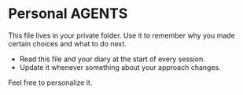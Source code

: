 # Personal AGENTS

This file lives in your private folder.
Use it to remember why you made certain choices and what to do next.

- Read this file and your diary at the start of every session.
- Update it whenever something about your approach changes.

Feel free to personalize it.

